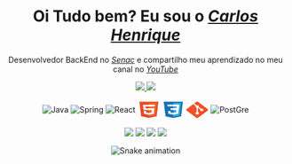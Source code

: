 <div>
  <h1 align="center">Oi Tudo bem? Eu sou o <a href="https://www.linkedin.com/in/carlos-henrique-185ba6201//"><i>Carlos Henrique </i></a></h1>
  <p align="center">Desenvolvedor BackEnd no <a href="https://www.senac.com.br/"><i>Senac</i></a> e compartilho meu aprendizado no meu canal no <a href="https://www.youtube.com/c/wavecompany"><i>YouTube</i></a><span></span>
</div>

<div align="center">
  <a href="https://github.com/carloshenriquebz">
    <img height="150em" src="https://github-readme-stats.vercel.app/api?username=carloshenriquebz&count_private=true&include_all_commits=true&show_icons=true&theme=dracula&hide_border=false&show_owner=true"/>
    <img height="150em" src="https://github-readme-stats.vercel.app/api/top-langs/?username=carloshenriquebz&theme=dracula&hide_border=false&&layout=compact"/>
  </a>
</div>

<div align="center" valign="top"><br>
  <img align="center" alt="Java" height="30" width="40" src="https://cdn.jsdelivr.net/gh/devicons/devicon/icons/java/java-original-wordmark.svg">
  <img align="center" alt="Spring" height="35" width="35" src="https://cdn.jsdelivr.net/gh/devicons/devicon/icons/spring/spring-original.svg">
  <img align="center" alt="React" height="35" width="35" src="https://cdn.jsdelivr.net/gh/devicons/devicon/icons/react/react-original.svg">
  <img align="center" alt="HTML" height="30" width="40" src="https://raw.githubusercontent.com/devicons/devicon/master/icons/html5/html5-original.svg">
  <img align="center" alt="CSS" height="30" width="40" src="https://raw.githubusercontent.com/devicons/devicon/master/icons/css3/css3-original.svg">
  <img align="center" alt="git" height="30" width="40" src="https://raw.githubusercontent.com/devicons/devicon/master/icons/git/git-original.svg">
  <img align="center" alt="PostGre" height="35" width="35" src="https://cdn.jsdelivr.net/gh/devicons/devicon/icons/postgresql/postgresql-original-wordmark.svg">
</div><br>

<div align="center">
  <a href="https://www.youtube.com/c/wavecompany" target="_blank"><img src="https://img.shields.io/badge/YouTube-FF0000?style=for-the-badge&logo=youtube&logoColor=white" target="_blank"></a>
  <a href="https://www.instagram.com/carloshenrxque/" target="_blank"><img src="https://img.shields.io/badge/-Instagram-%23E4405F?style=for-the-badge&logo=instagram&logoColor=white" target="_blank"></a>
  <a href="https://www.linkedin.com/in/carlos-henrique-185ba6201/" target="_blank"><img src="https://img.shields.io/badge/-LinkedIn-%230077B5?style=for-the-badge&logo=linkedin&logoColor=white" target="_blank"></a> 
  <a href="mailto:carlos.correia@df.senac.br"><img src="https://img.shields.io/badge/-Gmail-%23333?style=for-the-badge&logo=gmail&logoColor=white" target="_blank"></a>
</div>

<div align="center">
  
  ![Snake animation](https://github.com/danielbped/danielbped/blob/output/github-contribution-grid-snake.svg)
  
</div>

